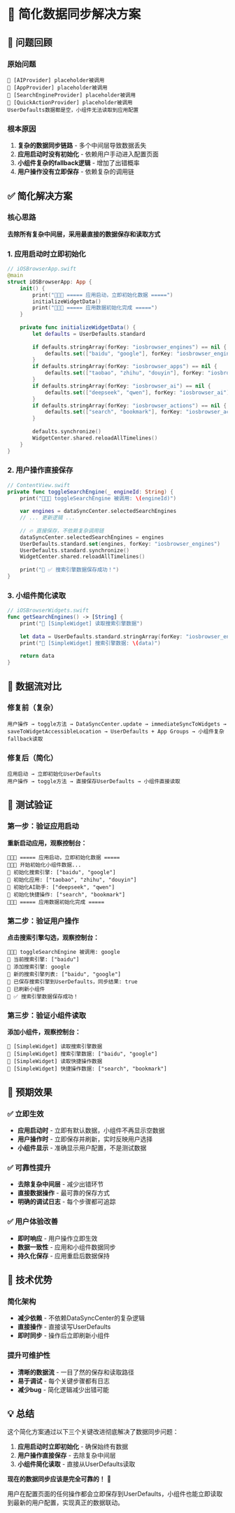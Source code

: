 # 🔄 简化数据同步解决方案

## 🚨 问题回顾

### 原始问题
```
🔧 [AIProvider] placeholder被调用
🔧 [AppProvider] placeholder被调用  
🔧 [SearchEngineProvider] placeholder被调用
🔧 [QuickActionProvider] placeholder被调用
UserDefaults数据都是空，小组件无法读取到应用配置
```

### 根本原因
1. **复杂的数据同步链路** - 多个中间层导致数据丢失
2. **应用启动时没有初始化** - 依赖用户手动进入配置页面
3. **小组件复杂的fallback逻辑** - 增加了出错概率
4. **用户操作没有立即保存** - 依赖复杂的调用链

## ✅ 简化解决方案

### 核心思路
**去除所有复杂中间层，采用最直接的数据保存和读取方式**

### 1. 应用启动时立即初始化
```swift
// iOSBrowserApp.swift
@main
struct iOSBrowserApp: App {
    init() {
        print("🚨🚨🚨 ===== 应用启动，立即初始化数据 =====")
        initializeWidgetData()
        print("🚨🚨🚨 ===== 应用数据初始化完成 =====")
    }
    
    private func initializeWidgetData() {
        let defaults = UserDefaults.standard
        
        if defaults.stringArray(forKey: "iosbrowser_engines") == nil {
            defaults.set(["baidu", "google"], forKey: "iosbrowser_engines")
        }
        if defaults.stringArray(forKey: "iosbrowser_apps") == nil {
            defaults.set(["taobao", "zhihu", "douyin"], forKey: "iosbrowser_apps")
        }
        if defaults.stringArray(forKey: "iosbrowser_ai") == nil {
            defaults.set(["deepseek", "qwen"], forKey: "iosbrowser_ai")
        }
        if defaults.stringArray(forKey: "iosbrowser_actions") == nil {
            defaults.set(["search", "bookmark"], forKey: "iosbrowser_actions")
        }
        
        defaults.synchronize()
        WidgetCenter.shared.reloadAllTimelines()
    }
}
```

### 2. 用户操作直接保存
```swift
// ContentView.swift
private func toggleSearchEngine(_ engineId: String) {
    print("🚨🚨🚨 toggleSearchEngine 被调用: \(engineId)")
    
    var engines = dataSyncCenter.selectedSearchEngines
    // ... 更新逻辑 ...
    
    // 🔥 直接保存，不依赖复杂调用链
    dataSyncCenter.selectedSearchEngines = engines
    UserDefaults.standard.set(engines, forKey: "iosbrowser_engines")
    UserDefaults.standard.synchronize()
    WidgetCenter.shared.reloadAllTimelines()
    
    print("🚨 ✅ 搜索引擎数据保存成功！")
}
```

### 3. 小组件简化读取
```swift
// iOSBrowserWidgets.swift
func getSearchEngines() -> [String] {
    print("🔧 [SimpleWidget] 读取搜索引擎数据")
    
    let data = UserDefaults.standard.stringArray(forKey: "iosbrowser_engines") ?? ["baidu", "google"]
    print("🔧 [SimpleWidget] 搜索引擎数据: \(data)")
    
    return data
}
```

## 🎯 数据流对比

### 修复前（复杂）
```
用户操作 → toggle方法 → DataSyncCenter.update → immediateSyncToWidgets → 
saveToWidgetAccessibleLocation → UserDefaults + App Groups → 小组件复杂fallback读取
```

### 修复后（简化）
```
应用启动 → 立即初始化UserDefaults
用户操作 → toggle方法 → 直接保存UserDefaults → 小组件直接读取
```

## 📱 测试验证

### 第一步：验证应用启动
**重新启动应用，观察控制台：**
```
🚨🚨🚨 ===== 应用启动，立即初始化数据 =====
🚀🚀🚀 开始初始化小组件数据...
🚀 初始化搜索引擎: ["baidu", "google"]
🚀 初始化应用: ["taobao", "zhihu", "douyin"]
🚀 初始化AI助手: ["deepseek", "qwen"]
🚀 初始化快捷操作: ["search", "bookmark"]
🚨🚨🚨 ===== 应用数据初始化完成 =====
```

### 第二步：验证用户操作
**点击搜索引擎勾选，观察控制台：**
```
🚨🚨🚨 toggleSearchEngine 被调用: google
🚨 当前搜索引擎: ["baidu"]
🚨 添加搜索引擎: google
🚨 新的搜索引擎列表: ["baidu", "google"]
🚨 已保存搜索引擎到UserDefaults，同步结果: true
🚨 已刷新小组件
🚨 ✅ 搜索引擎数据保存成功！
```

### 第三步：验证小组件读取
**添加小组件，观察控制台：**
```
🔧 [SimpleWidget] 读取搜索引擎数据
🔧 [SimpleWidget] 搜索引擎数据: ["baidu", "google"]
🔧 [SimpleWidget] 读取快捷操作数据
🔧 [SimpleWidget] 快捷操作数据: ["search", "bookmark"]
```

## 🎉 预期效果

### ✅ 立即生效
- **应用启动时** - 立即有默认数据，小组件不再显示空数据
- **用户操作时** - 立即保存并刷新，实时反映用户选择
- **小组件显示** - 准确显示用户配置，不是测试数据

### ✅ 可靠性提升
- **去除复杂中间层** - 减少出错环节
- **直接数据操作** - 最可靠的保存方式
- **明确的调试日志** - 每个步骤都可追踪

### ✅ 用户体验改善
- **即时响应** - 用户操作立即生效
- **数据一致性** - 应用和小组件数据同步
- **持久化保存** - 应用重启后数据保持

## 🔧 技术优势

### 简化架构
- **减少依赖** - 不依赖DataSyncCenter的复杂逻辑
- **直接操作** - 直接读写UserDefaults
- **即时同步** - 操作后立即刷新小组件

### 提升可维护性
- **清晰的数据流** - 一目了然的保存和读取路径
- **易于调试** - 每个关键步骤都有日志
- **减少bug** - 简化逻辑减少出错可能

## 💡 总结

这个简化方案通过以下三个关键改进彻底解决了数据同步问题：

1. **应用启动时立即初始化** - 确保始终有数据
2. **用户操作直接保存** - 去除复杂中间层
3. **小组件简化读取** - 直接从UserDefaults读取

**现在的数据同步应该是完全可靠的！** 🚀

用户在配置页面的任何操作都会立即保存到UserDefaults，小组件也能立即读取到最新的用户配置，实现真正的数据联动。
